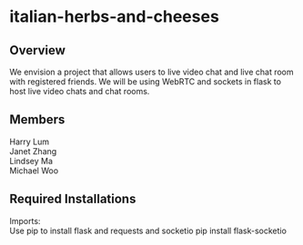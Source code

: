 # italian-herbs-and-cheeses

## Overview
We envision a project that allows users to live video chat and live chat room with registered friends. We will be using WebRTC and sockets in flask to host live video chats and chat rooms.

## Members

Harry Lum
<br>
Janet Zhang
<br>
Lindsey Ma
<br>
Michael Woo

## Required Installations
Imports:
<br>
Use pip to install flask and requests and socketio
pip install flask-socketio
